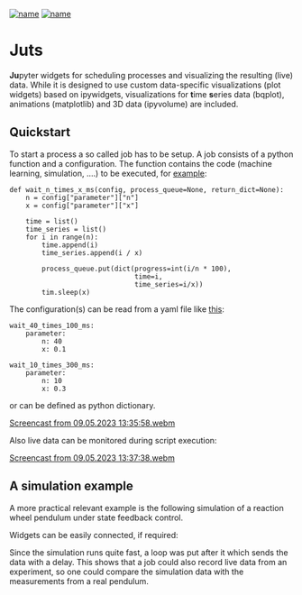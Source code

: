[![name](https://img.shields.io/pypi/v/juts?label=pypi%20package)](https://pypi.org/project/juts)
[![name](https://img.shields.io/pypi/dm/juts)](https://pypi.org/project/juts)

# Juts

**Ju**pyter widgets for scheduling processes and visualizing the resulting (live) data.
While it is designed to use custom data-specific visualizations (plot widgets) based on
ipywidgets, visualizations for **t**ime **s**eries data (bqplot), animations
(matplotlib) and 3D data (ipyvolume) are included.

## Quickstart

To start a process a so called job has to be setup. A job consists of a python function and a configuration. The function contains the code (machine learning, simulation, ....) to be executed, for [example](juts/examples/minimal_example.ipynb):
```
def wait_n_times_x_ms(config, process_queue=None, return_dict=None):
    n = config["parameter"]["n"]
    x = config["parameter"]["x"]
    
    time = list()
    time_series = list()
    for i in range(n):
        time.append(i)
        time_series.append(i / x)
        
        process_queue.put(dict(progress=int(i/n * 100),
                               time=i,
                               time_series=i/x))
        tim.sleep(x)
```
The configuration(s) can be read from a yaml file like [this](juts/examples/wait_n_times_x_ms.yml):
```
wait_40_times_100_ms:
    parameter:
        n: 40
        x: 0.1
        
wait_10_times_300_ms:
    parameter:
        n: 10
        x: 0.3
```
or can be defined as python dictionary.

[Screencast from 09.05.2023 13:35:58.webm](https://github.com/riemarc/juts/assets/18379817/e0aae907-8cf1-4958-9e8e-42dc5024e16a)

Also live data can be monitored during script execution:

[Screencast from 09.05.2023 13:37:38.webm](https://github.com/riemarc/juts/assets/18379817/bc3878a8-29fa-457f-b6f8-3287c849405e)


## A simulation example

A more practical relevant example is the following simulation of a reaction
wheel pendulum under state feedback control.

Widgets can be easily connected, if required:

Since the simulation runs quite
fast, a loop was put after it which sends the data with a delay. This shows that
a job could also record live data from an experiment, so one could compare the
simulation data with the measurements from a real pendulum.
